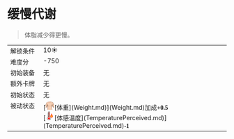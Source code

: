 # 缓慢代谢  
> 体脂减少得更慢。  
  
<style>
        .table5997 th,td{
            text-align:left;
            vertical-align:top;
        }
        </style><table class="table table-bordered table5997" data-toggle="table"  data-show-header="false"><thead style="display:none"><tr ><th  style="width:15%;"  >名称</th><th  style=""  >值</th></tr></thead><tr ><td  style="width:15%;"  >解锁条件</td><td  style=""  >10☀️</td></tr><tr ><td  style="width:15%;"  >难度分</td><td  style=""  >-750</td></tr><tr ><td  style="width:15%;"  >初始装备</td><td  style=""  >无</td></tr><tr ><td  style="width:15%;"  >额外卡牌</td><td  style=""  >无</td></tr><tr ><td  style="width:15%;"  >初始状态</td><td  style=""  >无</td></tr><tr ><td  style="width:15%;"  >被动状态</td><td  style=""  >[<div style="width:20px;display:inline-block;text-align:center"><img decoding="async" src="../wiki/Sprite/WeightNormal.png" href="a.md" style="max-width:20px;max-height:20px;"></div>[体重](Weight.md)](Weight.md)加成<span style="font-family:ui-monospace"><b>+0.5</b></span><br>[<div style="width:20px;display:inline-block;text-align:center"><img decoding="async" src="../wiki/Sprite/Hot.png" href="a.md" style="max-width:20px;max-height:20px;"></div>[体感温度](TemperaturePerceived.md)](TemperaturePerceived.md)<span style="font-family:ui-monospace"><b>-1</b></span></td></tr></tbody></table>  
  


<script>document.title="缓慢代谢 - 卡牌生存百科 Card Survival Wiki";</script>